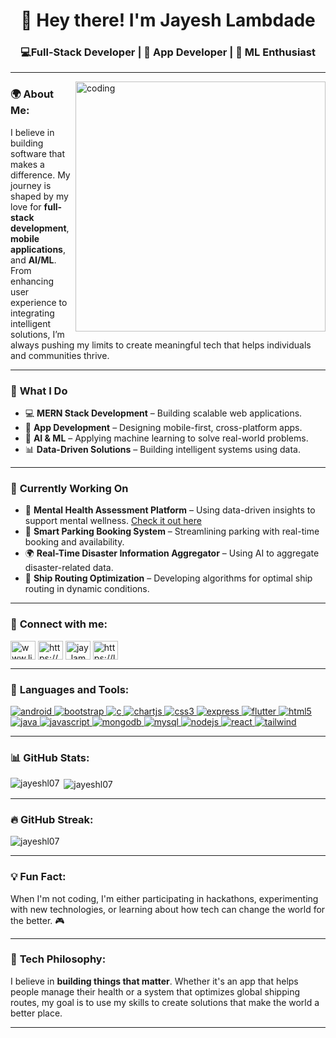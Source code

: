 <h1 align="center"><strong>👋 Hey there! I'm Jayesh Lambdade</strong></h1>

<h3 align="center"><strong> 💻Full-Stack Developer | 📱 App Developer | 🤖 ML Enthusiast</strong></h3>

---

<img align="right" alt="coding" width="400" src="https://png.pngtree.com/png-clipart/20230913/original/pngtree-coder-clipart-boy-working-with-computer-game-on-the-desk-vector-png-image_11072679.png">


### 🌍 <strong>About Me:</strong>
I believe in building software that makes a difference. My journey is shaped by my love for **full-stack development**, **mobile applications**, and **AI/ML**. From enhancing user experience to integrating intelligent solutions, I’m always pushing my limits to create meaningful tech that helps individuals and communities thrive.

---

### 🔹 <strong>What I Do</strong>
- 💻 **MERN Stack Development** – Building scalable web applications.
- 📱 **App Development** – Designing mobile-first, cross-platform apps.
- 🤖 **AI & ML** – Applying machine learning to solve real-world problems.
- 📊 **Data-Driven Solutions** – Building intelligent systems using data.

---

### 🌟 <strong>Currently Working On</strong>
- 🧠 **Mental Health Assessment Platform** – Using data-driven insights to support mental wellness. [Check it out here](https://mind-calm.vercel.app/)
- 🚗 **Smart Parking Booking System** – Streamlining parking with real-time booking and availability.
- 🌍 **Real-Time Disaster Information Aggregator** – Using AI to aggregate disaster-related data.
- 🚢 **Ship Routing Optimization** – Developing algorithms for optimal ship routing in dynamic conditions.

---

### 💬 <strong>Connect with me:</strong>
<p align="left">
<a href="https://linkedin.com/in/jayesh-lambdade-1872b8215" target="blank"><img align="center" src="https://raw.githubusercontent.com/rahuldkjain/github-profile-readme-generator/master/src/images/icons/Social/linked-in-alt.svg" alt="www.linkedin.com/in/jayesh-lambdade-1872b8215" height="30" width="40" /></a>
<a href="https://facebook.com/https://www.facebook.com/profile.php?id=61562368904306" target="blank"><img align="center" src="https://raw.githubusercontent.com/rahuldkjain/github-profile-readme-generator/master/src/images/icons/Social/facebook.svg" alt="https://www.facebook.com/profile.php?id=61562368904306" height="30" width="40" /></a>
<a href="https://instagram.com/jay_lambdade" target="blank"><img align="center" src="https://raw.githubusercontent.com/rahuldkjain/github-profile-readme-generator/master/src/images/icons/Social/instagram.svg" alt="jay_lambdade" height="30" width="40" /></a>
<a href="https://www.leetcode.com/jayeshl_49" target="blank"><img align="center" src="https://raw.githubusercontent.com/rahuldkjain/github-profile-readme-generator/master/src/images/icons/Social/leet-code.svg" alt="https://leetcode.com/u/jayeshl_49/" height="30" width="40" /></a>
</p>

---

### 🔧 <strong>Languages and Tools:</strong>

<p align="left">
  <a href="https://developer.android.com" target="_blank" rel="noreferrer">
    <img src="https://img.shields.io/badge/Android-3DDC84?style=for-the-badge&logo=android&logoColor=white" alt="android" />
  </a>
  <a href="https://getbootstrap.com" target="_blank" rel="noreferrer">
    <img src="https://img.shields.io/badge/Bootstrap-7952B3?style=for-the-badge&logo=bootstrap&logoColor=white" alt="bootstrap" />
  </a>
  <a href="https://www.cprogramming.com/" target="_blank" rel="noreferrer">
    <img src="https://img.shields.io/badge/C-A8B9CC?style=for-the-badge&logo=c&logoColor=white" alt="c" />
  </a>
  <a href="https://www.chartjs.org" target="_blank" rel="noreferrer">
    <img src="https://img.shields.io/badge/Chart.js-FF6384?style=for-the-badge&logo=chart.js&logoColor=white" alt="chartjs" />
  </a>
  <a href="https://www.w3schools.com/css/" target="_blank" rel="noreferrer">
    <img src="https://img.shields.io/badge/CSS3-1572B6?style=for-the-badge&logo=css3&logoColor=white" alt="css3" />
  </a>
  <a href="https://expressjs.com" target="_blank" rel="noreferrer">
    <img src="https://img.shields.io/badge/Express.js-000000?style=for-the-badge&logo=express&logoColor=white" alt="express" />
  </a>
  <a href="https://flutter.dev" target="_blank" rel="noreferrer">
    <img src="https://img.shields.io/badge/Flutter-02569B?style=for-the-badge&logo=flutter&logoColor=white" alt="flutter" />
  </a>
  <a href="https://www.w3.org/html/" target="_blank" rel="noreferrer">
    <img src="https://img.shields.io/badge/HTML5-E34F26?style=for-the-badge&logo=html5&logoColor=white" alt="html5" />
  </a>
  <a href="https://www.java.com" target="_blank" rel="noreferrer">
    <img src="https://img.shields.io/badge/Java-ED8B00?style=for-the-badge&logo=java&logoColor=white" alt="java" />
  </a>
  <a href="https://developer.mozilla.org/en-US/docs/Web/JavaScript" target="_blank" rel="noreferrer">
    <img src="https://img.shields.io/badge/JavaScript-F7DF1E?style=for-the-badge&logo=javascript&logoColor=black" alt="javascript" />
  </a>
  <a href="https://www.mongodb.com/" target="_blank" rel="noreferrer">
    <img src="https://img.shields.io/badge/MongoDB-47A248?style=for-the-badge&logo=mongodb&logoColor=white" alt="mongodb" />
  </a>
  <a href="https://www.mysql.com/" target="_blank" rel="noreferrer">
    <img src="https://img.shields.io/badge/MySQL-4479A1?style=for-the-badge&logo=mysql&logoColor=white" alt="mysql" />
  </a>
  <a href="https://nodejs.org" target="_blank" rel="noreferrer">
    <img src="https://img.shields.io/badge/Node.js-339933?style=for-the-badge&logo=node.js&logoColor=white" alt="nodejs" />
  </a>
  <a href="https://reactjs.org/" target="_blank" rel="noreferrer">
    <img src="https://img.shields.io/badge/React-61DAFB?style=for-the-badge&logo=react&logoColor=black" alt="react" />
  </a>
  <a href="https://tailwindcss.com/" target="_blank" rel="noreferrer">
    <img src="https://img.shields.io/badge/Tailwind_CSS-38B2AC?style=for-the-badge&logo=tailwind-css&logoColor=white" alt="tailwind" />
  </a>
</p>

---
### 📊 <strong>GitHub Stats:</strong>
<p><img align="left" src="https://github-readme-stats.vercel.app/api/top-langs?username=jayeshl07&show_icons=true&locale=en&layout=compact" alt="jayeshl07" /></p>

<p>&nbsp;<img align="center" src="https://github-readme-stats.vercel.app/api?username=jayeshl07&show_icons=true&locale=en" alt="jayeshl07" /></p>

---
### 🔥 <strong>GitHub Streak:</strong>
<p><img align="center" src="https://github-readme-streak-stats.herokuapp.com/?user=jayeshl07&" alt="jayeshl07" /></p>

---

### 💡 <strong>Fun Fact:</strong>
When I'm not coding, I'm either participating in hackathons, experimenting with new technologies, or learning about how tech can change the world for the better. 🎮

---

### 🔗 <strong>Tech Philosophy:</strong>  
I believe in **building things that matter**. Whether it's an app that helps people manage their health or a system that optimizes global shipping routes, my goal is to use my skills to create solutions that make the world a better place.

---
